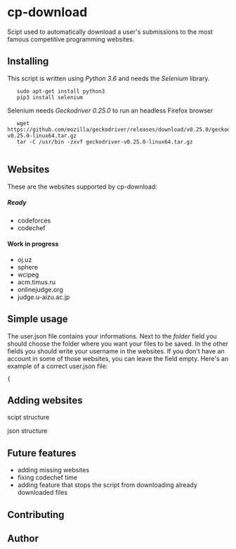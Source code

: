 # cp-download
Scipt used to automatically download a user's submissions to the most famous competitive programming websites.

## Installing

This script is written using *Python 3.6* and needs the *Selenium* library.

```
   sudo apt-get install python3
   pip3 install selenium
```

Selenium needs *Geckodriver 0.25.0* to run an headless Firefox browser

```
   wget https://github.com/mozilla/geckodriver/releases/download/v0.25.0/geckodriver-v0.25.0-linux64.tar.gz
   tar -C /usr/bin -zxvf geckodriver-v0.25.0-linux64.tar.gz
   
```
## Websites

These are the websites supported by cp-download:

##### Ready

- codeforces
- codechef

#### Work in progress

- oj.uz
- sphere
- wcipeg
- acm.timus.ru
- onlinejudge.org
- judge.u-aizu.ac.jp


## Simple usage

The user.json file contains your informations. Next to the *folder* field you should choose the folder where you want your files to be saved. In the other fields you should write your username in the websites. If you don't have an account in some of those websites, you can leave the field empty. Here's an example of a correct user.json file:

```
{

```

## Adding websites

scipt structure

json structure

## Future features

- adding missing websites
- fixing codechef time
- adding feature that stops the script from downloading already downloaded files

## Contributing

## Author
